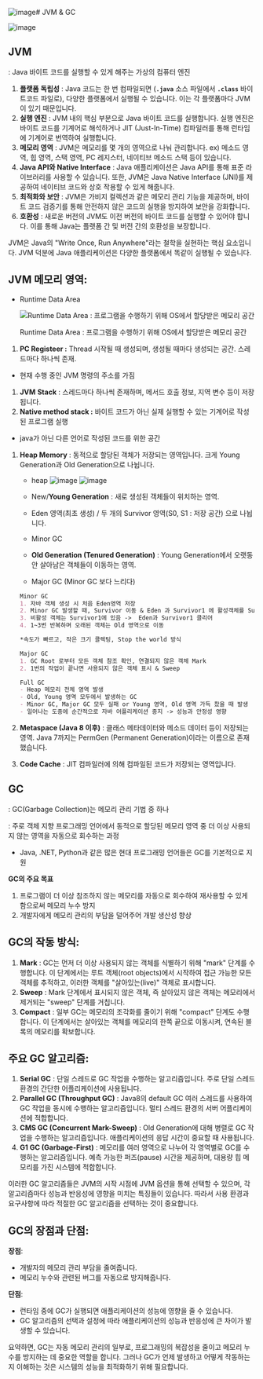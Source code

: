 ![image](https://github.com/sujinsu/TIL/assets/87465326/e8ae8233-eb7c-43ac-80d4-9c28662d5ffa)# JVM & GC

![image](https://github.com/sujinsu/TIL/assets/87465326/5678eaf6-79eb-4315-9859-b770d93eaaba)






## JVM

: Java 바이트 코드를 실행할 수 있게 해주는 가상의 컴퓨터 엔진

1. **플랫폼 독립성** : Java 코드는 한 번 컴파일되면 (**`.java`** 소스 파일에서 **`.class`** 바이트코드 파일로), 다양한 플랫폼에서 실행될 수 있습니다. 이는 각 플랫폼마다 JVM이 있기 때문입니다.
2. **실행 엔진** : JVM 내의 핵심 부분으로 Java 바이트 코드를 실행합니다. 실행 엔진은 바이트 코드를 기계어로 해석하거나 JIT (Just-In-Time) 컴파일러를 통해 런타임에 기계어로 번역하여 실행합니다.
3. **메모리 영역** : JVM은 메모리를 몇 개의 영역으로 나눠 관리합니다. ex) 메소드 영역, 힙 영역, 스택 영역, PC 레지스터, 네이티브 메소드 스택 등이 있습니다.
4. **Java API와 Native Interface** : Java 애플리케이션은 Java API를 통해 표준 라이브러리를 사용할 수 있습니다. 또한, JVM은 Java Native Interface (JNI)를 제공하여 네이티브 코드와 상호 작용할 수 있게 해줍니다.
5. **최적화와 보안** : JVM은 가비지 컬렉션과 같은 메모리 관리 기능을 제공하며, 바이트 코드 검증기를 통해 안전하지 않은 코드의 실행을 방지하여 보안을 강화합니다.
6. **호환성** : 새로운 버전의 JVM도 이전 버전의 바이트 코드를 실행할 수 있어야 합니다. 이를 통해 Java는 플랫폼 간 및 버전 간의 호환성을 보장합니다.

JVM은 Java의 "Write Once, Run Anywhere"라는 철학을 실현하는 핵심 요소입니다. JVM 덕분에 Java 애플리케이션은 다양한 플랫폼에서 똑같이 실행될 수 있습니다.







## **JVM 메모리 영역:**

- Runtime Data Area

  ![Runtime Data Area : 프로그램을 수행하기 위해 OS에서 할당받은 메모리 공간](![image](https://github.com/sujinsu/TIL/assets/87465326/3208bb63-236f-4a26-ba24-55503a0de6fd)
)

  Runtime Data Area : 프로그램을 수행하기 위해 OS에서 할당받은 메모리 공간

1. **PC Registeer :** Thread 시작될 때 생성되며, 생성될 때마다 생성되는 공간. 스레드마다 하나씩 존재.

- 현재 수행 중인 JVM 명령의 주소를 가짐

1. **JVM** **Stack** : 스레드마다 하나씩 존재하며, 메서드 호출 정보, 지역 변수 등이 저장됩니다.
2. **Native method stack :** 바이트 코드가 아닌 실제 실행할 수 있는 기계어로 작성된 프로그램 실행

- java가 아닌 다른 언어로 작성된 코드를 위한 공간

1. **Heap Memory** : 동적으로 할당된 객체가 저장되는 영역입니다. 크게 Young Generation과 Old Generation으로 나뉩니다.

   - heap
     ![image](https://github.com/sujinsu/TIL/assets/87465326/c7c83c56-bfb7-470e-b7f7-01d22c9de682)
     ![image](https://github.com/sujinsu/TIL/assets/87465326/e037201f-5ad6-45d0-bab1-7bbb280d2906)

   - New/**Young Generation** : 새로 생성된 객체들이 위치하는 영역.

   - Eden 영역(최초 생성) / 두 개의 Survivor 영역(S0, S1 : 저장 공간) 으로 나뉩니다.

   - Minor GC

   - **Old Generation (Tenured Generation)** : Young Generation에서 오랫동안 살아남은 객체들이 이동하는 영역.

   - Major GC (Minor GC 보다 느리다)

   ```markdown
   Minor GC
   1. 자바 객체 생성 시 처음 Eden영역 저장
   2. Minor GC 발생할 때, Survivor 이동 & Eden 과 Survivor1 에 활성객체를 Survivor2에 복사
   3. 비활성 객체는 Survivor1에 있음 ->  Eden과 Survivor1 클리어
   4. 1~3번 반복하며 오래된 객체는 Old 영역으로 이동
   
   *속도가 빠르고, 작은 크기 콜렉팅, Stop the world 방식
   ```

   ```markdown
   Major GC
   1. GC Root 로부터 모든 객체 참조 확인, 연결되지 않은 객체 Mark
   2. 1번의 작업이 끝나면 사용되지 않은 객체 표시 & Sweep
   ```

   ```markdown
   Full GC
   - Heap 메모리 전체 영역 발생
   - Old, Young 영역 모두에서 발생하는 GC
   - Minor GC, Major GC 모두 실패 or Young 영역, Old 영역 가득 찼을 때 발생
   - 일어나는 도중에 순간적으로 자바 어플리케이션 중지 -> 성능과 안정성 영향
   ```

2. **Metaspace (Java 8 이후)** : 클래스 메타데이터와 메소드 데이터 등이 저장되는 영역. Java 7까지는 PermGen (Permanent Generation)이라는 이름으로 존재했습니다.

3. **Code Cache** : JIT 컴파일러에 의해 컴파일된 코드가 저장되는 영역입니다.





## GC

: GC(Garbage Collection)는 메모리 관리 기법 중 하나

: 주로 객체 지향 프로그래밍 언어에서 동적으로 할당된 메모리 영역 중 더 이상 사용되지 않는 영역을 자동으로 회수하는 과정

- Java, .NET, Python과 같은 많은 현대 프로그래밍 언어들은 GC를 기본적으로 지원

**GC의 주요 목표**

1. 프로그램이 더 이상 참조하지 않는 메모리를 자동으로 회수하여 재사용할 수 있게 함으로써 메모리 누수 방지
2. 개발자에게 메모리 관리의 부담을 덜어주어 개발 생산성 향상





## **GC의 작동 방식:**

1. **Mark** : GC는 먼저 더 이상 사용되지 않는 객체를 식별하기 위해 "mark" 단계를 수행합니다. 이 단계에서는 루트 객체(root objects)에서 시작하여 접근 가능한 모든 객체를 추적하고, 이러한 객체를 "살아있는(live)" 객체로 표시합니다.
2. **Sweep** : Mark 단계에서 표시되지 않은 객체, 즉 살아있지 않은 객체는 메모리에서 제거되는 "sweep" 단계를 거칩니다.
3. **Compact** : 일부 GC는 메모리의 조각화를 줄이기 위해 "compact" 단계도 수행합니다. 이 단계에서는 살아있는 객체를 메모리의 한쪽 끝으로 이동시켜, 연속된 블록의 메모리를 확보합니다.





## **주요 GC 알고리즘:**

1. **Serial GC** : 단일 스레드로 GC 작업을 수행하는 알고리즘입니다. 주로 단일 스레드 환경의 간단한 어플리케이션에 사용됩니다.
2. **Parallel GC (Throughput GC)** : Java8의 default GC 여러 스레드를 사용하여 GC 작업을 동시에 수행하는 알고리즘입니다. 멀티 스레드 환경의 서버 어플리케이션에 적합합니다.
3. **CMS GC (Concurrent Mark-Sweep)** : Old Generation에 대해 병렬로 GC 작업을 수행하는 알고리즘입니다. 애플리케이션의 응답 시간이 중요할 때 사용됩니다.
4. **G1 GC (Garbage-First)** : 메모리를 여러 영역으로 나누어 각 영역별로 GC를 수행하는 알고리즘입니다. 예측 가능한 퍼즈(pause) 시간을 제공하며, 대용량 힙 메모리를 가진 시스템에 적합합니다.

이러한 GC 알고리즘들은 JVM의 시작 시점에 JVM 옵션을 통해 선택할 수 있으며, 각 알고리즘마다 성능과 반응성에 영향을 미치는 특징들이 있습니다. 따라서 사용 환경과 요구사항에 따라 적절한 GC 알고리즘을 선택하는 것이 중요합니다.





## **GC의 장점과 단점:**

**장점**:

- 개발자의 메모리 관리 부담을 줄여줍니다.
- 메모리 누수와 관련된 버그를 자동으로 방지해줍니다.

**단점**:

- 런타임 중에 GC가 실행되면 애플리케이션의 성능에 영향을 줄 수 있습니다.
- GC 알고리즘의 선택과 설정에 따라 애플리케이션의 성능과 반응성에 큰 차이가 발생할 수 있습니다.

요약하면, GC는 자동 메모리 관리의 일부로, 프로그래밍의 복잡성을 줄이고 메모리 누수를 방지하는 데 중요한 역할을 합니다. 그러나 GC가 언제 발생하고 어떻게 작동하는지 이해하는 것은 시스템의 성능을 최적화하기 위해 필요합니다.
